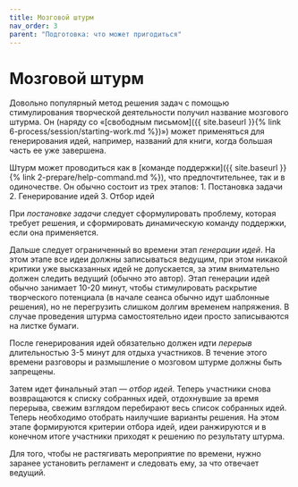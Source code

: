 ```yaml
---
title: Мозговой штурм
nav_order: 3
parent: "Подготовка: что может пригодиться"
---
```



# Мозговой штурм

Довольно популярный метод решения задач с помощью стимулирования
творческой деятельности получил название мозгового штурма.  Он (наряду
со «[свободным письмом]({{ site.baseurl }}{% link
6-process/session/starting-work.md %})») может применяться для
генерирования идей, например, названий для книги, когда большая часть
ее уже завершена.

Штурм может проводиться как в [команде поддержки]({{ site.baseurl }}{%
link 2-prepare/help-command.md %}), что предпочтительнее, так и в
одиночестве.  Он обычно состоит из трех этапов: 1. Постановка
задачи 2. Генерирование идей 3. Отбор идей

При *постановке задачи* следует сформулировать проблему, которая
требует решения, и сформировать динамическую команду поддержки, если
она применяется.

Дальше следует ограниченный во времени этап *генерации идей*.  На этом
этапе все идеи должны записываться ведущим, при этом никакой критики
уже высказанных идей не допускается, за этим внимательно должен
следить ведущий (обычно это автор).  Этап генерации идей обычно
занимает 10-20 минут, чтобы стимулировать раскрытие творческого
потенциала (в начале сеанса обычно идут шаблонные решения), но не
перегрузить слишком долгим временем напряжения.  В случае проведения
штурма самостоятельно идеи просто записываются на листке бумаги.

После генерирования идей обязательно должен идти *перерыв*
длительностью 3-5 минут для отдыха участников.  В течение этого
времени разговоры и размышление о мозговом штурме должны быть
запрещены.

Затем идет финальный этап — *отбор идей*.  Теперь участники снова
возвращаются к списку собранных идей, отдохнувшие за время перерыва,
свежим взглядом перебирают весь список собранных идей.  Теперь
необходимо отобрать наилучшие варианты решения.  На этом этапе
формируются критерии отбора идей, идеи ранжируются и в конечном итоге
участники приходят к решению по результату штурма.

Для того, чтобы не растягивать мероприятие по времени, нужно заранее
установить регламент и следовать ему, за что отвечает ведущий.
